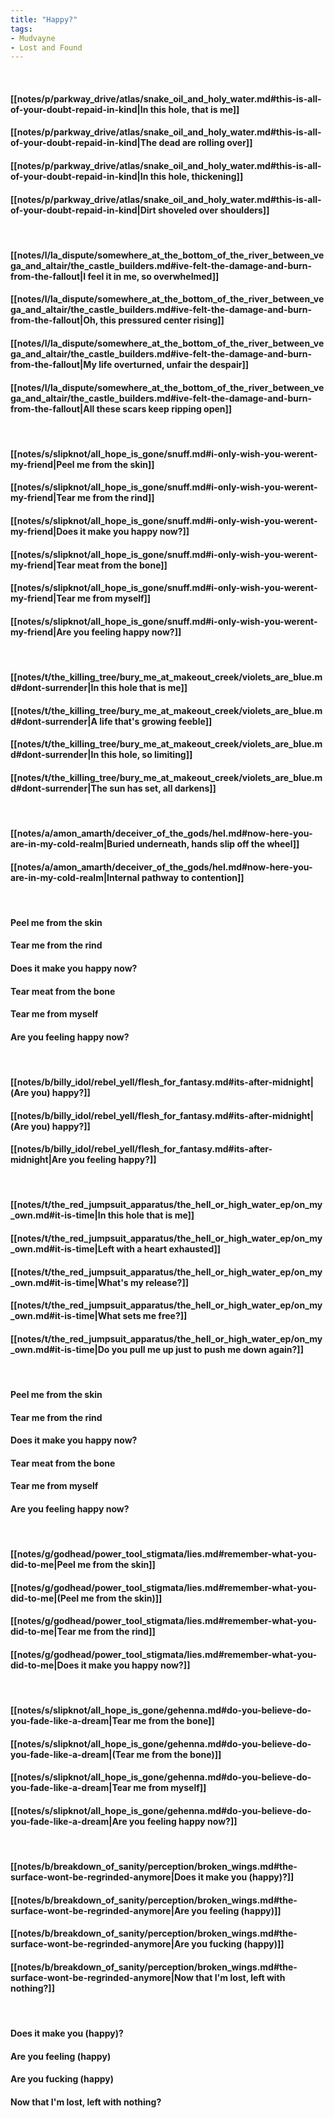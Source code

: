 ```yaml
---
title: "Happy?"
tags:
- Mudvayne
- Lost and Found
---
```

&nbsp;
#### [[notes/p/parkway_drive/atlas/snake_oil_and_holy_water.md#this-is-all-of-your-doubt-repaid-in-kind|In this hole, that is me]]
#### [[notes/p/parkway_drive/atlas/snake_oil_and_holy_water.md#this-is-all-of-your-doubt-repaid-in-kind|The dead are rolling over]]
#### [[notes/p/parkway_drive/atlas/snake_oil_and_holy_water.md#this-is-all-of-your-doubt-repaid-in-kind|In this hole, thickening]]
#### [[notes/p/parkway_drive/atlas/snake_oil_and_holy_water.md#this-is-all-of-your-doubt-repaid-in-kind|Dirt shoveled over shoulders]]
&nbsp;
#### [[notes/l/la_dispute/somewhere_at_the_bottom_of_the_river_between_vega_and_altair/the_castle_builders.md#ive-felt-the-damage-and-burn-from-the-fallout|I feel it in me, so overwhelmed]]
#### [[notes/l/la_dispute/somewhere_at_the_bottom_of_the_river_between_vega_and_altair/the_castle_builders.md#ive-felt-the-damage-and-burn-from-the-fallout|Oh, this pressured center rising]]
#### [[notes/l/la_dispute/somewhere_at_the_bottom_of_the_river_between_vega_and_altair/the_castle_builders.md#ive-felt-the-damage-and-burn-from-the-fallout|My life overturned, unfair the despair]]
#### [[notes/l/la_dispute/somewhere_at_the_bottom_of_the_river_between_vega_and_altair/the_castle_builders.md#ive-felt-the-damage-and-burn-from-the-fallout|All these scars keep ripping open]]
&nbsp;
#### [[notes/s/slipknot/all_hope_is_gone/snuff.md#i-only-wish-you-werent-my-friend|Peel me from the skin]]
#### [[notes/s/slipknot/all_hope_is_gone/snuff.md#i-only-wish-you-werent-my-friend|Tear me from the rind]]
#### [[notes/s/slipknot/all_hope_is_gone/snuff.md#i-only-wish-you-werent-my-friend|Does it make you happy now?]]
#### [[notes/s/slipknot/all_hope_is_gone/snuff.md#i-only-wish-you-werent-my-friend|Tear meat from the bone]]
#### [[notes/s/slipknot/all_hope_is_gone/snuff.md#i-only-wish-you-werent-my-friend|Tear me from myself]]
#### [[notes/s/slipknot/all_hope_is_gone/snuff.md#i-only-wish-you-werent-my-friend|Are you feeling happy now?]]
&nbsp;
#### [[notes/t/the_killing_tree/bury_me_at_makeout_creek/violets_are_blue.md#dont-surrender|In this hole that is me]]
#### [[notes/t/the_killing_tree/bury_me_at_makeout_creek/violets_are_blue.md#dont-surrender|A life that's growing feeble]]
#### [[notes/t/the_killing_tree/bury_me_at_makeout_creek/violets_are_blue.md#dont-surrender|In this hole, so limiting]]
#### [[notes/t/the_killing_tree/bury_me_at_makeout_creek/violets_are_blue.md#dont-surrender|The sun has set, all darkens]]
&nbsp;
#### [[notes/a/amon_amarth/deceiver_of_the_gods/hel.md#now-here-you-are-in-my-cold-realm|Buried underneath, hands slip off the wheel]]
#### [[notes/a/amon_amarth/deceiver_of_the_gods/hel.md#now-here-you-are-in-my-cold-realm|Internal pathway to contention]]
&nbsp;
#### Peel me from the skin
#### Tear me from the rind
#### Does it make you happy now?
#### Tear meat from the bone
#### Tear me from myself
#### Are you feeling happy now?
&nbsp;
#### [[notes/b/billy_idol/rebel_yell/flesh_for_fantasy.md#its-after-midnight|(Are you) happy?]]
#### [[notes/b/billy_idol/rebel_yell/flesh_for_fantasy.md#its-after-midnight|(Are you) happy?]]
#### [[notes/b/billy_idol/rebel_yell/flesh_for_fantasy.md#its-after-midnight|Are you feeling happy?]]
&nbsp;
#### [[notes/t/the_red_jumpsuit_apparatus/the_hell_or_high_water_ep/on_my_own.md#it-is-time|In this hole that is me]]
#### [[notes/t/the_red_jumpsuit_apparatus/the_hell_or_high_water_ep/on_my_own.md#it-is-time|Left with a heart exhausted]]
#### [[notes/t/the_red_jumpsuit_apparatus/the_hell_or_high_water_ep/on_my_own.md#it-is-time|What's my release?]]
#### [[notes/t/the_red_jumpsuit_apparatus/the_hell_or_high_water_ep/on_my_own.md#it-is-time|What sets me free?]]
#### [[notes/t/the_red_jumpsuit_apparatus/the_hell_or_high_water_ep/on_my_own.md#it-is-time|Do you pull me up just to push me down again?]]
&nbsp;
#### Peel me from the skin
#### Tear me from the rind
#### Does it make you happy now?
#### Tear meat from the bone
#### Tear me from myself
#### Are you feeling happy now?
&nbsp;
#### [[notes/g/godhead/power_tool_stigmata/lies.md#remember-what-you-did-to-me|Peel me from the skin]]
#### [[notes/g/godhead/power_tool_stigmata/lies.md#remember-what-you-did-to-me|(Peel me from the skin)]]
#### [[notes/g/godhead/power_tool_stigmata/lies.md#remember-what-you-did-to-me|Tear me from the rind]]
#### [[notes/g/godhead/power_tool_stigmata/lies.md#remember-what-you-did-to-me|Does it make you happy now?]]
&nbsp;
#### [[notes/s/slipknot/all_hope_is_gone/gehenna.md#do-you-believe-do-you-fade-like-a-dream|Tear me from the bone]]
#### [[notes/s/slipknot/all_hope_is_gone/gehenna.md#do-you-believe-do-you-fade-like-a-dream|(Tear me from the bone)]]
#### [[notes/s/slipknot/all_hope_is_gone/gehenna.md#do-you-believe-do-you-fade-like-a-dream|Tear me from myself]]
#### [[notes/s/slipknot/all_hope_is_gone/gehenna.md#do-you-believe-do-you-fade-like-a-dream|Are you feeling happy now?]]
&nbsp;
#### [[notes/b/breakdown_of_sanity/perception/broken_wings.md#the-surface-wont-be-regrinded-anymore|Does it make you (happy)?]]
#### [[notes/b/breakdown_of_sanity/perception/broken_wings.md#the-surface-wont-be-regrinded-anymore|Are you feeling (happy)]]
#### [[notes/b/breakdown_of_sanity/perception/broken_wings.md#the-surface-wont-be-regrinded-anymore|Are you fucking (happy)]]
#### [[notes/b/breakdown_of_sanity/perception/broken_wings.md#the-surface-wont-be-regrinded-anymore|Now that I'm lost, left with nothing?]]
&nbsp;
#### Does it make you (happy)?
#### Are you feeling (happy)
#### Are you fucking (happy)
#### Now that I'm lost, left with nothing?
